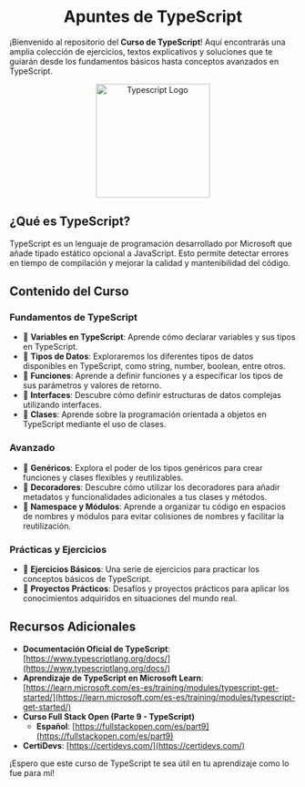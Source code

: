 <h1 align="center">Apuntes de TypeScript</h1>

¡Bienvenido al repositorio del **Curso de TypeScript**! Aquí encontrarás una amplia colección de ejercicios, textos explicativos y soluciones que te guiarán desde los fundamentos básicos hasta conceptos avanzados en TypeScript.

<div align="center">
    <img src="https://upload.wikimedia.org/wikipedia/commons/c/c3/TypeScript-logo-notext.svg" alt="Typescript Logo" width="200"/>
</div>


## ¿Qué es TypeScript?

TypeScript es un lenguaje de programación desarrollado por Microsoft que añade tipado estático opcional a JavaScript. Esto permite detectar errores en tiempo de compilación y mejorar la calidad y mantenibilidad del código.

## Contenido del Curso

### Fundamentos de TypeScript

- 🌟 **Variables en TypeScript**: Aprende cómo declarar variables y sus tipos en TypeScript.
- 🌟 **Tipos de Datos**: Exploraremos los diferentes tipos de datos disponibles en TypeScript, como string, number, boolean, entre otros.
- 🌟 **Funciones**: Aprende a definir funciones y a especificar los tipos de sus parámetros y valores de retorno.
- 🌟 **Interfaces**: Descubre cómo definir estructuras de datos complejas utilizando interfaces.
- 🌟 **Clases**: Aprende sobre la programación orientada a objetos en TypeScript mediante el uso de clases.

### Avanzado

- 🌟 **Genéricos**: Explora el poder de los tipos genéricos para crear funciones y clases flexibles y reutilizables.
- 🌟 **Decoradores**: Descubre cómo utilizar los decoradores para añadir metadatos y funcionalidades adicionales a tus clases y métodos.
- 🌟 **Namespace y Módulos**: Aprende a organizar tu código en espacios de nombres y módulos para evitar colisiones de nombres y facilitar la reutilización.

### Prácticas y Ejercicios

- 🌟 **Ejercicios Básicos**: Una serie de ejercicios para practicar los conceptos básicos de TypeScript.
- 🌟 **Proyectos Prácticos**: Desafíos y proyectos prácticos para aplicar los conocimientos adquiridos en situaciones del mundo real.

## Recursos Adicionales

- **Documentación Oficial de TypeScript**: [https://www.typescriptlang.org/docs/](https://www.typescriptlang.org/docs/)
- **Aprendizaje de TypeScript en Microsoft Learn**: [https://learn.microsoft.com/es-es/training/modules/typescript-get-started/](https://learn.microsoft.com/es-es/training/modules/typescript-get-started/)
- **Curso Full Stack Open (Parte 9 - TypeScript)**
  - **Español**: [https://fullstackopen.com/es/part9](https://fullstackopen.com/es/part9)
- **CertiDevs**: [https://certidevs.com/](https://certidevs.com/)

¡Espero que este curso de TypeScript te sea útil en tu aprendizaje como lo fue para mí!

